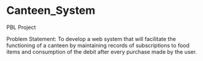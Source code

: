 # Canteen_System
PBL Project

Problem Statement: To develop a web system that will facilitate the functioning of a canteen by maintaining records of subscriptions to food items and consumption of the debit after every purchase made by the user.
